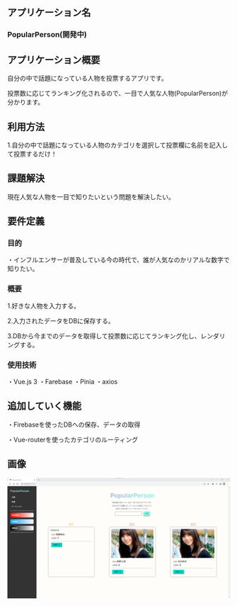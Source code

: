 ## アプリケーション名


### PopularPerson(開発中)


## アプリケーション概要


自分の中で話題になっている人物を投票するアプリです。

投票数に応じてランキング化されるので、一目で人気な人物(PopularPerson)が分かります。


## 利用方法


1.自分の中で話題になっている人物のカテゴリを選択して投票欄に名前を記入して投票するだけ！


## 課題解決


現在人気な人物を一目で知りたいという問題を解決したい。


## 要件定義

### 目的

・インフルエンサーが普及している今の時代で、誰が人気なのかリアルな数字で知りたい。

### 概要

1.好きな人物を入力する。

2.入力されたデータをDBに保存する。

3.DBから今までのデータを取得して投票数に応じてランキング化し、レンダリングする。

### 使用技術

・Vue.js 3
・Farebase
・Pinia
・axios

## 追加していく機能


・Firebaseを使ったDBへの保存、データの取得

・Vue-routerを使ったカテゴリのルーティング

## 画像


![Alt text](public/images/PopularPerson.png)
